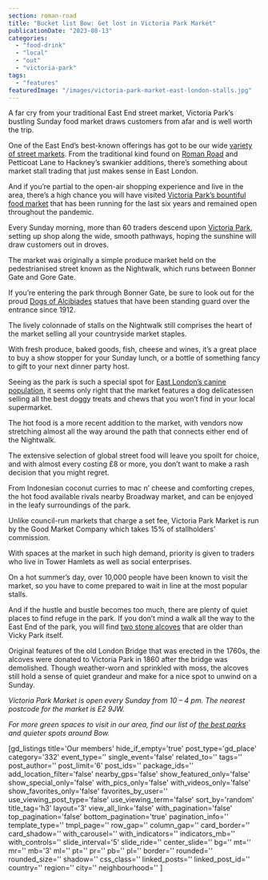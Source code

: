 ```yaml
---
section: roman-road
title: "Bucket list Bow: Get lost in Victoria Park Market"
publicationDate: "2023-08-13"
categories: 
  - "food-drink"
  - "local"
  - "out"
  - "victoria-park"
tags: 
  - "features"
featuredImage: "/images/victoria-park-market-east-london-stalls.jpg"
---
```


A far cry from your traditional East End street market, Victoria Park’s bustling Sunday food market draws customers from afar and is well worth the trip.

One of the East End’s best-known offerings has got to be our wide [variety of street markets](https://romanroadlondon.com/best-east-london-markets/). From the traditional kind found on [Roman Road](https://romanroadlondon.com/roman-road-market-history/) and Petticoat Lane to Hackney’s swankier additions, there’s something about market stall trading that just makes sense in East London.  

And if you’re partial to the open-air shopping experience and live in the area, there’s a high chance you will have visited [Victoria Park’s bountiful food market](https://romanroadlondon.com/victoria-park-market/) that has been running for the last six years and remained open throughout the pandemic. 

Every Sunday morning, more than 60 traders descend upon [Victoria Park](https://romanroadlondon.com/victoria-park-bowls-club-east-london/), setting up shop along the wide, smooth pathways, hoping the sunshine will draw customers out in droves. 

The market was originally a simple produce market held on the pedestrianised street known as the Nightwalk, which runs between Bonner Gate and Gore Gate. 

If you’re entering the park through Bonner Gate, be sure to look out for the proud [Dogs of Alcibiades](https://romanroadlondon.com/dog-statues-victoria-park-history/) statues that have been standing guard over the entrance since 1912.  

The lively colonnade of stalls on the Nightwalk still comprises the heart of the market selling all your countryside market staples. 

With fresh produce, baked goods, fish, cheese and wines, it’s a great place to buy a show stopper for your Sunday lunch, or a bottle of something fancy to gift to your next dinner party host. 

Seeing as the park is such a special spot for [East London’s canine population](https://romanroadlondon.com/victoria-park-dog-show-2019-gallery/), it seems only right that the market features a dog delicatessen selling all the best doggy treats and chews that you won’t find in your local supermarket. 

The hot food is a more recent addition to the market, with vendors now stretching almost all the way around the path that connects either end of the Nightwalk. 

The extensive selection of global street food will leave you spoilt for choice, and with almost every costing £8 or more, you don’t want to make a rash decision that you might regret.

From Indonesian coconut curries to mac n’ cheese and comforting crepes, the hot food available rivals nearby Broadway market, and can be enjoyed in the leafy surroundings of the park.

Unlike council-run markets that charge a set fee, Victoria Park Market is run by the Good Market Company which takes 15% of stallholders’ commission. 

With spaces at the market in such high demand, priority is given to traders who live in Tower Hamlets as well as social enterprises. 

On a hot summer’s day, over 10,000 people have been known to visit the market, so you have to come prepared to wait in line at the most popular stalls.  

And if the hustle and bustle becomes too much, there are plenty of quiet places to find refuge in the park. If you don’t mind a walk all the way to the East End of the park, you will find [two stone alcoves](https://romanroadlondon.com/victoria-park-alcoves/) that are older than Vicky Park itself. 

Original features of the old London Bridge that was erected in the 1760s, the alcoves were donated to Victoria Park in 1860 after the bridge was demolished. Though weather-worn and sprinkled with moss, the alcoves still hold a sense of quiet grandeur and make for a nice spot to unwind on a Sunday.

_Victoria Park Market is open every Sunday from 10 – 4 pm. The nearest postcode for the market is E2 9JW._

_For more green spaces to visit in our area, find our list of_ [_the best parks_](https://romanroadlondon.com/best-parks-green-spaces-bow-east-london/) _and quieter spots around Bow._

\[gd\_listings title='Our members' hide\_if\_empty='true' post\_type='gd\_place' category='332' event\_type='' single\_event='false' related\_to='' tags='' post\_author='' post\_limit='6' post\_ids='' package\_ids='' add\_location\_filter='false' nearby\_gps='false' show\_featured\_only='false' show\_special\_only='false' with\_pics\_only='false' with\_videos\_only='false' show\_favorites\_only='false' favorites\_by\_user='' use\_viewing\_post\_type='false' use\_viewing\_term='false' sort\_by='random' title\_tag='h3' layout='3' view\_all\_link='false' with\_pagination='false' top\_pagination='false' bottom\_pagination='true' pagination\_info='' template\_type='' tmpl\_page='' row\_gap='' column\_gap='' card\_border='' card\_shadow='' with\_carousel='' with\_indicators='' indicators\_mb='' with\_controls='' slide\_interval='5' slide\_ride='' center\_slide='' bg='' mt='' mr='' mb='3' ml='' pt='' pr='' pb='' pl='' border='' rounded='' rounded\_size='' shadow='' css\_class='' linked\_posts='' linked\_post\_id='' country='' region='' city='' neighbourhood='' \]
